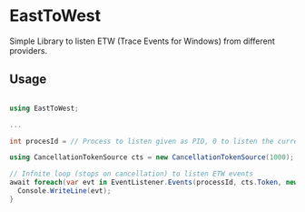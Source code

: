# EastToWest

Simple Library to listen ETW (Trace Events for Windows) from different providers.

## Usage
```csharp

using EastToWest;

...

int procesId = // Process to listen given as PID, 0 to listen the current process

using CancellationTokenSource cts = new CancellationTokenSource(1000);

// Infnite loop (stops on cancellation) to listen ETW events
await foreach(var evt in EventListener.Events(processId, cts.Token, new WellKnownTraceProvider)) {
  Console.WriteLine(evt);
}
```